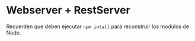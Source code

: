# Webserver + RestServer

Recuerden que deben ejecutar ```npm intall``` para reconstruir los modulos de Node.